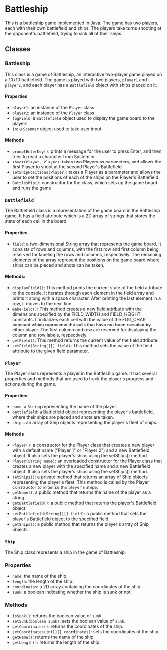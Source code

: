 # Battleship
This is a battleship game implemented in Java. The game has two players, each with their own battlefield and ships. The players take turns shooting at the opponent's battlefield, trying to sink all of their ships.

## Classes
### Battleship
This class is a game of Battleship, an interactive two-player game played on a 10x10 battlefield. The game is played with two players, `player1` and `player2`, and each player has a `Battlefield` object with ships placed on it.

#### Properties
* `player1`: an instance of the `Player` class
* `player2`: an instance of the `Player` class
* `fogField`: a `Battlefield` object used to display the game board to the players
* `in`: a `Scanner` object used to take user input

#### Methods

* `promptEnterKey()`: prints a message for the user to press Enter, and then tries to read a character from System.in
* `shoot(Player, Player)`: takes two Players as parameters, and allows the first Player to shoot at the second Player's Battlefield
* `setShipPositions(Player)`: takes a Player as a parameter and allows the user to set the positions of each of the ships on the Player's Battlefield
* `Battleship()`: constructor for the class, which sets up the game board and runs the game

### `Battlefield`
The Battlefield class is a representation of the game board in the Battleship game. It has a field attribute which is a 2D array of strings that stores the state of each cell in the board.

#### Properties
* `field`: a two-dimensional String array that represents the game board. It consists of rows and columns, with the first row and first column being reserved for labeling the rows and columns, respectively. The remaining elements of the array represent the positions on the game board where ships can be placed and shots can be taken.

#### Methods:
* `displayField()`: This method prints the current state of the field attribute to the console. It iterates through each element in the field array and prints it along with a space character. After printing the last element in a row, it moves to the next line.
* `makeField()`: This method creates a new field attribute with the dimensions specified by the FIELD_WIDTH and FIELD_HEIGHT constants. It initializes each cell with the value of the FOG_CHAR constant which represents the cells that have not been revealed by either player. The first column and row are reserved for displaying the column and row labels, respectively.
* `getField()`: This method returns the current value of the field attribute.
* `setField(String[][] field)`: This method sets the value of the field attribute to the given field parameter.

### `Player`
The Player class represents a player in the Battleship game. It has several properties and methods that are used to track the player's progress and actions during the game.

#### Properties: 
* `name`: a `String` representing the name of the player.
* `battlefield`: a Battlefield object representing the player's battlefield, where their ships are placed and shots are taken.
* `ships`: an array of Ship objects representing the player's fleet of ships.

#### Methods
* `Player()`: a constructor for the Player class that creates a new player with a default name ("Player 1" or "Player 2") and a new Battlefield object. It also sets the player's ships using the setShips() method.
* `Player(String name)`: an overloaded constructor for the Player class that creates a new player with the specified name and a new Battlefield object. It also sets the player's ships using the setShips() method.
* `setShips()`: a private method that returns an array of Ship objects representing the player's fleet. This method is called by the Player constructor to initialize the player's ships.
* `getName()`: a public method that returns the name of the player as a string.
* `getBattlefield()`: a public method that returns the player's Battlefield object.
* `setBattlefield(String[][] field)`: a public method that sets the player's Battlefield object to the specified field.
* `getShips()`: a public method that returns the player's array of Ship objects.

### `Ship`
The Ship class represents a ship in the game of Battleship. 

### Properties
* `name`: the name of the ship.
* `length`: the length of the ship.
* `coordinates`: a 2D array containing the coordinates of the ship.
* `sunk`: a boolean indicating whether the ship is sunk or not.

### Methods
* `isSunk()`: returns the boolean value of `sunk`.
* `setSunk(boolean sunk)`: sets the boolean value of `sunk`.
* `getCoordinates()`: returns the coordinates of the ship.
* `setCoordinates(int[][] coordinates)`: sets the coordinates of the ship.
* `getName()`: returns the name of the ship.
* `getLength()`: returns the length of the ship.


